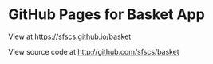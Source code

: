 # GitHub Pages for Basket App
View at https://sfscs.github.io/basket

View source code at http://github.com/sfscs/basket

